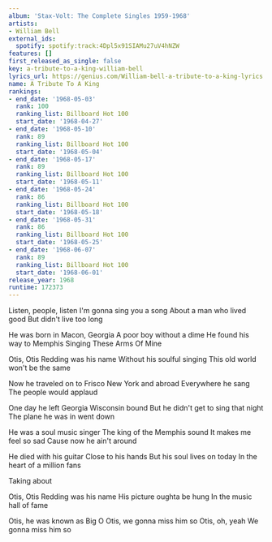 ```yaml
---
album: 'Stax-Volt: The Complete Singles 1959-1968'
artists:
- William Bell
external_ids:
  spotify: spotify:track:4Dpl5x91SIAMu27uV4hNZW
features: []
first_released_as_single: false
key: a-tribute-to-a-king-william-bell
lyrics_url: https://genius.com/William-bell-a-tribute-to-a-king-lyrics
name: A Tribute To A King
rankings:
- end_date: '1968-05-03'
  rank: 100
  ranking_list: Billboard Hot 100
  start_date: '1968-04-27'
- end_date: '1968-05-10'
  rank: 89
  ranking_list: Billboard Hot 100
  start_date: '1968-05-04'
- end_date: '1968-05-17'
  rank: 89
  ranking_list: Billboard Hot 100
  start_date: '1968-05-11'
- end_date: '1968-05-24'
  rank: 86
  ranking_list: Billboard Hot 100
  start_date: '1968-05-18'
- end_date: '1968-05-31'
  rank: 86
  ranking_list: Billboard Hot 100
  start_date: '1968-05-25'
- end_date: '1968-06-07'
  rank: 89
  ranking_list: Billboard Hot 100
  start_date: '1968-06-01'
release_year: 1968
runtime: 172373
---
```

Listen, people, listen
I'm gonna sing you a song
About a man who lived good
But didn't live too long

He was born in Macon, Georgia
A poor boy without a dime
He found his way to Memphis
Singing These Arms Of Mine

Otis, Otis Redding was his name
Without his soulful singing
This old world won't be the same

Now he traveled on to Frisco
New York and abroad
Everywhere he sang
The people would applaud

One day he left Georgia
Wisconsin bound
But he didn't get to sing that night
The plane he was in went down

He was a soul music singer
The king of the Memphis sound
It makes me feel so sad
Cause now he ain't around

He died with his guitar
Close to his hands
But his soul lives on today
In the heart of a million fans

Taking about

Otis, Otis Redding was his name
His picture oughta be hung
In the music hall of fame

Otis, he was known as Big O
Otis, we gonna miss him so
Otis, oh, yeah
We gonna miss him so
